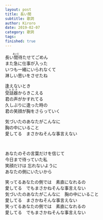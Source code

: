 ```yaml
---
layout: post
title: 長い間
subtitle: 歌詞
author: Kiroro
date: 2019-02-07
category: 歌詞
tags:
finished: true
---
```


<p>
長い<ruby><rb>間</rb><rt>あいだ</rt></ruby>待たせてごめん<br>
また急に仕事が入った<br>
いつも一緒にいられなくて<br>
淋しい思いをさせたね
</p><p>
逢えないとき<br>
<ruby><rb>受話器</rb><rt>じゅわき</rt></ruby>からきこえる<br>
君の声がかすれてる<br>
久しぶりに逢った時の<br>
君の笑顔が胸をさらっていく</p>
<p>
気づいたのあなたがこんなに<br>
胸の中にいること<br>
愛してる　まさかねそんな事言えない</p>

<br><p>
あなたのその言葉だけを信じて<br>
今日まで待っていた私<br>
笑顔だけは 忘れないように <br>
あなたの側にいたいから
</p><p>
笑ってるあなたの側では　素直になれるの<br>
愛してる　でもまさかねそんな事言えない<br>
気づいたのあなたがこんなに　胸の中にいること<br>
愛してる　まさかねそんな事言えない<br>
笑ってるあなたの側では　素直になれるの<br>
愛してる　でもまさかねそんな事言えない
</p>
